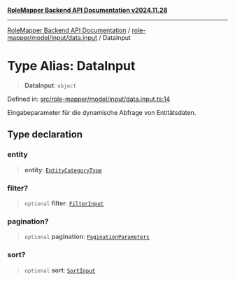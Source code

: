 [**RoleMapper Backend API Documentation v2024.11.28**](../../../../../README.md)

***

[RoleMapper Backend API Documentation](../../../../../modules.md) / [role-mapper/model/input/data.input](../README.md) / DataInput

# Type Alias: DataInput

> **DataInput**: `object`

Defined in: [src/role-mapper/model/input/data.input.ts:14](https://github.com/FlowCraft-AG/RoleMapper/blob/de0e51be3f89e6fa69f76597242a3d3e3b4ee01f/backend/src/role-mapper/model/input/data.input.ts#L14)

Eingabeparameter für die dynamische Abfrage von Entitätsdaten.

## Type declaration

### entity

> **entity**: [`EntityCategoryType`](../../../entity/entities.entity/type-aliases/EntityCategoryType.md)

### filter?

> `optional` **filter**: [`FilterInput`](../../filter.input/type-aliases/FilterInput.md)

### pagination?

> `optional` **pagination**: [`PaginationParameters`](../../pagination-parameters/type-aliases/PaginationParameters.md)

### sort?

> `optional` **sort**: [`SortInput`](../../sort.input/type-aliases/SortInput.md)
